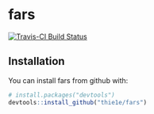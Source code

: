 # fars

[![Travis-CI Build Status](https://travis-ci.org/Thie1e/fars.svg?branch=master)](https://travis-ci.org/Thie1e/fars)

## Installation

You can install fars from github with:

```R
# install.packages("devtools")
devtools::install_github("thie1e/fars")
```
